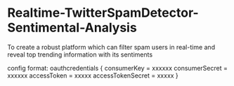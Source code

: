 # Realtime-TwitterSpamDetector-Sentimental-Analysis
To create a robust platform which can filter spam users in real-time and reveal top trending information with its sentiments

config format:
oauthcredentials {
    consumerKey = xxxxxx
    consumerSecret = xxxxxx
    accessToken = xxxxx
    accessTokenSecret = xxxxx
 }
